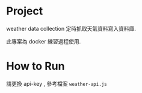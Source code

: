 # Project

weather data collection 定時抓取天氣資料寫入資料庫.

此專案為 docker 練習過程使用.

# How to Run
請更換 api-key , 參考檔案 ```weather-api.js```
